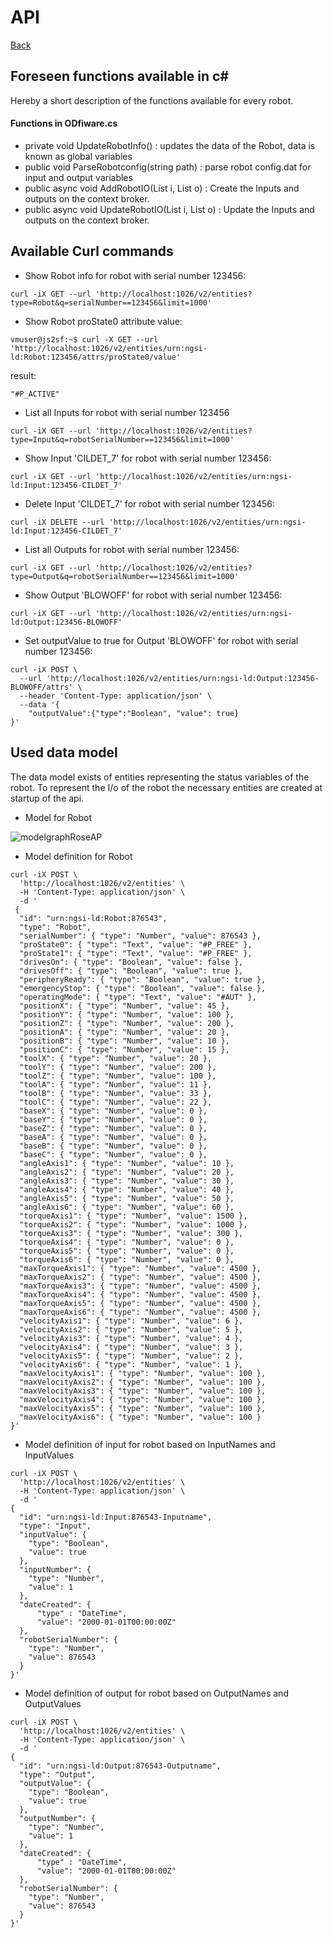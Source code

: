 # API

[Back](../ReadMe.md#api)

## Foreseen functions available in c#<a name="c#functions"></a>

Hereby a short description of the functions available for every robot. 
#### Functions in ODfiware.cs

- private void UpdateRobotInfo() : updates the data of the Robot, data is known as global variables
- public void ParseRobotconfig(string path) : parse robot config.dat for input and output variables
- public async void AddRobotIO(List<RobotInput> i, List<RobotOutput> o) : Create the Inputs and outputs on the context broker.
- public async void UpdateRobotIO(List<RobotInput> i, List<RobotOutput> o) : Update the Inputs and outputs on the context broker.

## Available Curl commands <a name="curlcommands"></a>

- Show Robot info for robot  with serial number 123456:
```
curl -iX GET --url 'http://localhost:1026/v2/entities?type=Robot&q=serialNumber==123456&limit=1000'
```
- Show Robot proState0 attribute value:
```
vmuser@js2sf:~$ curl -X GET --url 'http://localhost:1026/v2/entities/urn:ngsi-ld:Robot:123456/attrs/proState0/value'
```
result:
```
"#P_ACTIVE"
```
- List all Inputs for robot with serial number 123456
```
curl -iX GET --url 'http://localhost:1026/v2/entities?type=Input&q=robotSerialNumber==123456&limit=1000'
```
- Show Input 'CILDET_7' for robot with serial number 123456:
```
curl -iX GET --url 'http://localhost:1026/v2/entities/urn:ngsi-ld:Input:123456-CILDET_7'
```
- Delete Input 'CILDET_7' for robot with serial number 123456:
```
curl -iX DELETE --url 'http://localhost:1026/v2/entities/urn:ngsi-ld:Input:123456-CILDET_7'
```
- List all Outputs for robot with serial number 123456:
```
curl -iX GET --url 'http://localhost:1026/v2/entities?type=Output&q=robotSerialNumber==123456&limit=1000'
```
- Show Output 'BLOWOFF' for robot with serial number 123456:
```
curl -iX GET --url 'http://localhost:1026/v2/entities/urn:ngsi-ld:Output:123456-BLOWOFF'
```
- Set outputValue to true for  Output 'BLOWOFF' for robot with serial number 123456:
```
curl -iX POST \
  --url 'http://localhost:1026/v2/entities/urn:ngsi-ld:Output:123456-BLOWOFF/attrs' \
  --header 'Content-Type: application/json' \
  --data '{
    "outputValue":{"type":"Boolean", "value": true}
}'
```

## Used data model<a name="datamodel"></a>

The data model exists of entities representing the status variables of the robot. To represent the I/o of the robot the necessary entities are created at startup of the api.

- Model for Robot

![modelgraphRoseAP](images/modelgraphRoseAP.png)

- Model definition for Robot

```
curl -iX POST \
  'http://localhost:1026/v2/entities' \
  -H 'Content-Type: application/json' \
  -d '
 {
  "id": "urn:ngsi-ld:Robot:876543",
  "type": "Robot",
  "serialNumber": { "type": "Number", "value": 876543 },
  "proState0": { "type": "Text", "value": "#P_FREE" },
  "proState1": { "type": "Text", "value": "#P_FREE" },
  "drivesOn": { "type": "Boolean", "value": false },
  "drivesOff": { "type": "Boolean", "value": true },
  "peripheryReady": { "type": "Boolean", "value": true },
  "emergencyStop": { "type": "Boolean", "value": false },
  "operatingMode": { "type": "Text", "value": "#AUT" },
  "positionX": { "type": "Number", "value": 45 },
  "positionY": { "type": "Number", "value": 100 },
  "positionZ": { "type": "Number", "value": 200 },
  "positionA": { "type": "Number", "value": 20 },
  "positionB": { "type": "Number", "value": 10 },
  "positionC": { "type": "Number", "value": 15 },
  "toolX": { "type": "Number", "value": 20 },
  "toolY": { "type": "Number", "value": 200 },
  "toolZ": { "type": "Number", "value": 100 },
  "toolA": { "type": "Number", "value": 11 },
  "toolB": { "type": "Number", "value": 33 },
  "toolC": { "type": "Number", "value": 22 },
  "baseX": { "type": "Number", "value": 0 },
  "baseY": { "type": "Number", "value": 0 },
  "baseZ": { "type": "Number", "value": 0 },
  "baseA": { "type": "Number", "value": 0 },
  "baseB": { "type": "Number", "value": 0 },
  "baseC": { "type": "Number", "value": 0 },
  "angleAxis1": { "type": "Number", "value": 10 },
  "angleAxis2": { "type": "Number", "value": 20 },
  "angleAxis3": { "type": "Number", "value": 30 },
  "angleAxis4": { "type": "Number", "value": 40 },
  "angleAxis5": { "type": "Number", "value": 50 },
  "angleAxis6": { "type": "Number", "value": 60 },
  "torqueAxis1": { "type": "Number", "value": 1500 },
  "torqueAxis2": { "type": "Number", "value": 1000 },
  "torqueAxis3": { "type": "Number", "value": 300 },
  "torqueAxis4": { "type": "Number", "value": 0 },
  "torqueAxis5": { "type": "Number", "value": 0 },
  "torqueAxis6": { "type": "Number", "value": 0 },
  "maxTorqueAxis1": { "type": "Number", "value": 4500 },
  "maxTorqueAxis2": { "type": "Number", "value": 4500 },
  "maxTorqueAxis3": { "type": "Number", "value": 4500 },
  "maxTorqueAxis4": { "type": "Number", "value": 4500 },
  "maxTorqueAxis5": { "type": "Number", "value": 4500 },
  "maxTorqueAxis6": { "type": "Number", "value": 4500 },
  "velocityAxis1": { "type": "Number", "value": 6 },
  "velocityAxis2": { "type": "Number", "value": 5 },
  "velocityAxis3": { "type": "Number", "value": 4 },
  "velocityAxis4": { "type": "Number", "value": 3 },
  "velocityAxis5": { "type": "Number", "value": 2 },
  "velocityAxis6": { "type": "Number", "value": 1 },
  "maxVelocityAxis1": { "type": "Number", "value": 100 },
  "maxVelocityAxis2": { "type": "Number", "value": 100 },
  "maxVelocityAxis3": { "type": "Number", "value": 100 },
  "maxVelocityAxis4": { "type": "Number", "value": 100 },
  "maxVelocityAxis5": { "type": "Number", "value": 100 },
  "maxVelocityAxis6": { "type": "Number", "value": 100 }
}'
```

- Model definition of input for robot based on InputNames and InputValues
```
curl -iX POST \
  'http://localhost:1026/v2/entities' \
  -H 'Content-Type: application/json' \
  -d '
{
  "id": "urn:ngsi-ld:Input:876543-Inputname",
  "type": "Input",
  "inputValue": {
    "type": "Boolean",
    "value": true
  },
  "inputNumber": {
    "type": "Number",
    "value": 1
  },
  "dateCreated": {
      "type" : "DateTime",
      "value": "2000-01-01T00:00:00Z"
  },
  "robotSerialNumber": {
    "type": "Number",
    "value": 876543
  }
}'
```
- Model definition of output for robot  based on OutputNames and OutputValues
```
curl -iX POST \
  'http://localhost:1026/v2/entities' \
  -H 'Content-Type: application/json' \
  -d '
{
  "id": "urn:ngsi-ld:Output:876543-Outputname",
  "type": "Output",
  "outputValue": {
    "type": "Boolean",
    "value": true
  },
  "outputNumber": {
    "type": "Number",
    "value": 1
  },
  "dateCreated": {
      "type" : "DateTime",
      "value": "2000-01-01T00:00:00Z"
  },
  "robotSerialNumber": {
    "type": "Number",
    "value": 876543
  }
}'
```

